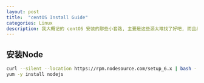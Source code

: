 ```yaml
---
layout: post
title:  "centOS Install Guide"
categories: Linux
description: 我大概记的 centOS 安装的那些小套路, 主要是这些源太难找了好吧, 而且总会忘了操作其中一步, 我选择复制粘贴!!!
---
```


## 安装Node

```bash
curl --silent --location https://rpm.nodesource.com/setup_6.x | bash -
yum -y install nodejs
```
